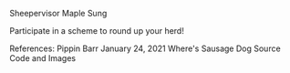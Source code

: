 Sheepervisor
Maple Sung

Participate in a scheme to round up your herd!

References:
Pippin Barr
January 24, 2021
Where's Sausage Dog
Source Code and Images
